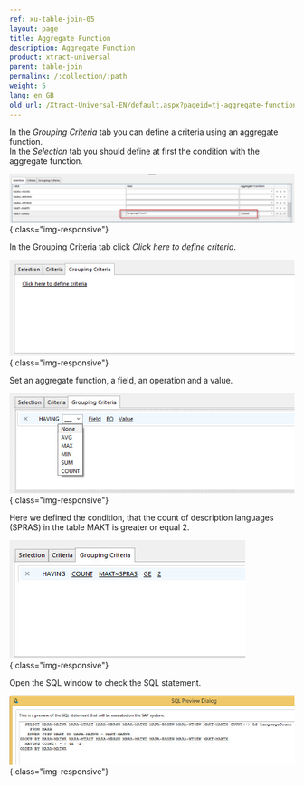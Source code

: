 ```yaml
---
ref: xu-table-join-05
layout: page
title: Aggregate Function
description: Aggregate Function
product: xtract-universal
parent: table-join
permalink: /:collection/:path
weight: 5
lang: en_GB
old_url: /Xtract-Universal-EN/default.aspx?pageid=tj-aggregate-function
---
```


In the *Grouping Criteria* tab you can define a criteria using an aggregate function.<br> 
In the *Selection* tab you should define at first the condition with the aggregate function. 

![tj-aggregate-count](/img/content/tj-aggregate-count.png){:class="img-responsive"}

In the Grouping Criteria tab click *Click here to define criteria*.

![tj-grouping-criteria-0](/img/content/tj-grouping-criteria-0.png){:class="img-responsive"}

Set an aggregate function, a field, an operation and a value.  

![tj-grouping-criteria-1](/img/content/tj-grouping-criteria-1.png){:class="img-responsive"}

Here we defined the condition, that the count of description languages (SPRAS) in the table MAKT is greater or equal 2. 

![tj-grouping-criteria-count](/img/content/tj-grouping-criteria-count.png){:class="img-responsive"}

Open the SQL window to check the SQL statement.  

![tj-grouping-sql](/img/content/tj-grouping-sql.png){:class="img-responsive"}
